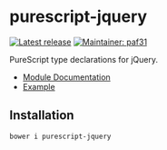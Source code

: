 # purescript-jquery

[![Latest release](http://img.shields.io/bower/v/purescript-jquery.svg)](https://github.com/purescript-contrib/purescript-jquery/releases)
[![Maintainer: paf31](https://img.shields.io/badge/maintainer-paf31-lightgrey.svg)](http://github.com/paf31)

PureScript type declarations for jQuery.

- [Module Documentation](generated-docs/Control/Monad/Eff/JQuery.md)
- [Example](test/Main.purs)

## Installation

    bower i purescript-jquery
